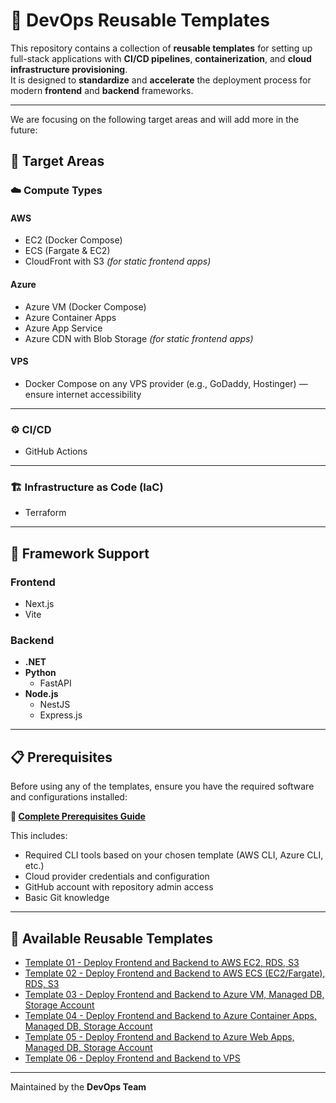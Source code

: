 # 🚀 DevOps Reusable Templates

This repository contains a collection of **reusable templates** for setting up full-stack applications with **CI/CD pipelines**, **containerization**, and **cloud infrastructure provisioning**.  
It is designed to **standardize** and **accelerate** the deployment process for modern **frontend** and **backend** frameworks.

---

We are focusing on the following target areas and will add more in the future:

## 🎯 Target Areas

### ☁️ Compute Types

#### **AWS**
- EC2 (Docker Compose)
- ECS (Fargate & EC2)
- CloudFront with S3 *(for static frontend apps)*

#### **Azure**
- Azure VM (Docker Compose)
- Azure Container Apps
- Azure App Service
- Azure CDN with Blob Storage *(for static frontend apps)*

#### **VPS**
- Docker Compose on any VPS provider (e.g., GoDaddy, Hostinger) — ensure internet accessibility

---

### ⚙️ CI/CD

- GitHub Actions

---

### 🏗️ Infrastructure as Code (IaC)

- Terraform

---

## 🧩 Framework Support

### Frontend
- Next.js
- Vite

### Backend
- **.NET**
- **Python**
  - FastAPI
- **Node.js**
  - NestJS
  - Express.js

---

## 📋 Prerequisites

Before using any of the templates, ensure you have the required software and configurations installed:

**📖 [Complete Prerequisites Guide](prerequisites/README.md)**

This includes:
- Required CLI tools based on your chosen template (AWS CLI, Azure CLI, etc.)
- Cloud provider credentials and configuration
- GitHub account with repository admin access
- Basic Git knowledge

---

## 🔄 Available Reusable Templates

- [Template 01 - Deploy Frontend and Backend to AWS EC2, RDS, S3](quickstart-templates/Template-01/README.md)
- [Template 02 - Deploy Frontend and Backend to AWS ECS (EC2/Fargate), RDS, S3](quickstart-templates/Template-02/README.md)
- [Template 03 - Deploy Frontend and Backend to Azure VM, Managed DB, Storage Account](quickstart-templates/Template-03/README.md)
- [Template 04 - Deploy Frontend and Backend to Azure Container Apps, Managed DB, Storage Account](quickstart-templates/Template-04/README.md)
- [Template 05 - Deploy Frontend and Backend to Azure Web Apps, Managed DB, Storage Account](quickstart-templates/Template-05/README.md)
- [Template 06 - Deploy Frontend and Backend to VPS](quickstart-templates/Template-06/README.md)

---

Maintained by the **DevOps Team**

